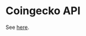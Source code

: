 <!-- markdownlint-disable line-length -->

# Coingecko API

See [here].

[here]: https://docs.emojicoin.fun/integrators/api/coingecko
